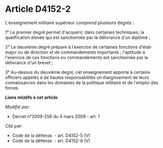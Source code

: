 # Article D4152-2

L'enseignement militaire supérieur comprend plusieurs degrés :

1° Le premier degré permet d'acquérir, dans certaines techniques, la qualification élevée qui est sanctionnée par la
délivrance d'un diplôme ;

2° Le deuxième degré prépare à l'exercice de certaines fonctions d'état-major ou de direction et de commandements
importants ; l'aptitude à l'exercice de ces fonctions ou commandements est sanctionnée par la délivrance d'un brevet ;

3° Au-dessus du deuxième degré, cet enseignement apporte à certains officiers appelés à de hautes responsabilités un
élargissement de leurs connaissances dans les domaines de la politique militaire et de l'emploi des forces.

**Liens relatifs à cet article**

_Modifié par_:

  - Décret n°2009-256 du 4 mars 2009 - art. 1

_Cité par_:

  - Code de la défense. - art. D4152-5 (V)
  - Code de la défense. - art. D4152-6 (V)
